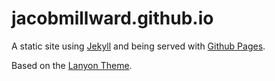 # jacobmillward.github.io

A static site using [Jekyll](http://www.jekyllrb.com) and being served with [Github Pages](https://pages.github.com).

Based on the [Lanyon Theme](http://lanyon.getpoole.com).
